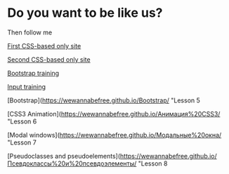 

# Do you want to be like us?
Then follow me

[First CSS-based only site](https://wewannabefree.github.io/homework/ "Lesson 1")


[Second CSS-based only site](https://wewannabefree.github.io/homework_2/ "Lesson 2")


[Bootstrap training](https://wewannabefree.github.io/homework_3/ "Lesson 3")

[Input training](https://wewannabefree.github.io/homework_4/ "Lesson 4") 

[Bootstrap](https://wewannabefree.github.io/Bootstrap/ "Lesson 5 

[CSS3 Animation](https://wewannabefree.github.io/Анимация%20CSS3/ "Lesson 6 

[Modal windows](https://wewannabefree.github.io/Модальные%20окна/ "Lesson 7 

[Pseudoclasses and pseudoelements](https://wewannabefree.github.io/Псевдоклассы%20и%20псевдоэлементы/ "Lesson 8 

